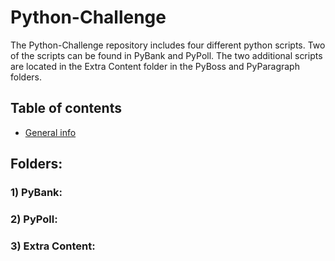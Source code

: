 # Python-Challenge
The Python-Challenge repository includes four different python scripts. Two of the scripts can be found in PyBank and PyPoll. The two additional scripts are located in the Extra   Content folder in the PyBoss and PyParagraph folders.

## Table of contents
* [General info](#general-info)


## Folders:



### 1) PyBank:



### 2) PyPoll:



### 3) Extra Content:
